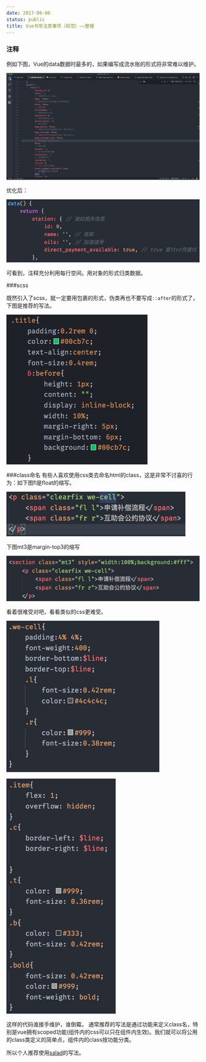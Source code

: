```yaml
---
date: 2017-06-06
status: public
title: Vue书写注意事项（规范）——整理
---
```


### 注释

例如下图，Vue的data数据时最多的，如果编写成流水账的形式将非常难以维护。

![](https://raw.githubusercontent.com/deepcoldy/pic/master/20190727231456.png)

优化后：

![](https://raw.githubusercontent.com/deepcoldy/pic/master/20190727231518.png)

可看到，注释充分利用每行空间。用对象的形式归类数据。

###scss

既然引入了scss，就一定要用包裹的形式，伪类再也不要写成`::after`的形式了，下图是推荐的写法。

![](https://raw.githubusercontent.com/deepcoldy/pic/master/20190727231532.png)

###class命名
有些人喜欢使用css类去命名html的class，这是非常不讨喜的行为：如下图fl是float的缩写。

![](https://raw.githubusercontent.com/deepcoldy/pic/master/20190727231608.png)

下图mt3是margin-top3的缩写

![](https://raw.githubusercontent.com/deepcoldy/pic/master/20190727231646.png)

看着很难受对吧，看看类似的css更难受。

![](https://raw.githubusercontent.com/deepcoldy/pic/master/20190727231703.png)

![](https://raw.githubusercontent.com/deepcoldy/pic/master/20190727231715.png)

这样的代码谁接手维护，谁倒霉。
通常推荐的写法是通过功能来定义class名，特别是vue拥有scoped功能(组件内的css可以只在组件内生效)。我们就可以将公用的class类定义的简单点，组件内的class按功能分类。

所以个人推荐使用[salad](http://elemefe.github.io/postcss-salad/)的写法。

